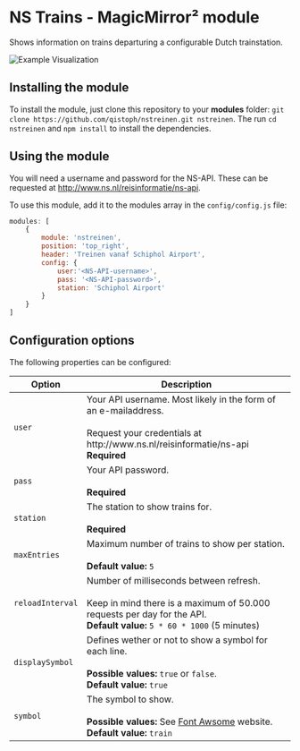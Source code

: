 # NS Trains - MagicMirror² module

Shows information on trains departuring a configurable Dutch trainstation.

![Example Visualization](https://github.com/qistoph/nstreinen/blob/master/.previews/preview_strength_fullscreen.png)

## Installing the module

To install the module, just clone this repository to your __modules__ folder: `git clone https://github.com/qistoph/nstreinen.git nstreinen`.
The run `cd nstreinen` and `npm install` to install the dependencies.

## Using the module

You will need a username and password for the NS-API. These can be requested at http://www.ns.nl/reisinformatie/ns-api.

To use this module, add it to the modules array in the `config/config.js` file:
```javascript
modules: [
	{
		module: 'nstreinen',
		position: 'top_right',
		header: 'Treinen vanaf Schiphol Airport',
		config: {
			user:'<NS-API-username>',
			pass: '<NS-API-password>',
			station: 'Schiphol Airport'
		}
	}
]
```

## Configuration options

The following properties can be configured:

<table width="100%">
	<thead>
		<tr>
			<th>Option</th>
			<th width="100%">Description</th>
		</tr>
	</thead>
	<tbody>
		<tr>
			<td><code>user</code></td>
			<td>Your API username. Most likely in the form of an e-mailaddress.<br>
			<br>Request your credentials at http://www.ns.nl/reisinformatie/ns-api
			<br><b>Required</b></td>
		</tr>
		<tr>
			<td><code>pass</code></td>
			<td>Your API password.<br>
			<br><b>Required</b></td>
		</tr>
		<tr>
			<td><code>station</code></td>
			<td>The station to show trains for.<br>
			<br><b>Required</b></td>
		</tr>
		<tr>
			<td><code>maxEntries</code></td>
			<td>Maximum number of trains to show per station.<br>
			<br><b>Default value:</b> <code>5</code></td>
		</tr>
		<tr>
			<td><code>reloadInterval</code></td>
			<td>Number of milliseconds between refresh.<br>
			<br>Keep in mind there is a maximum of 50.000 requests per day for the API.
			<br><b>Default value:</b> <code>5 * 60 * 1000</code> (5 minutes)</td>
		</tr>
		<tr>
			<td><code>displaySymbol</code></td>
			<td>Defines wether or not to show a symbol for each line.<br>
			<br><b>Possible values:</b> <code>true</code> or <code>false</code>.
			<br><b>Default value:</b> <code>true</code></td>
		</tr>
		<tr>
			<td><code>symbol</code></td>
			<td>The symbol to show.<br>
			<br><b>Possible values:</b> See <a href="http://fontawesome.io/icons/" target="_blank">Font Awsome</a> website.
			<br><b>Default value:</b> <code>train</code>
			</td>
		</tr>
	</tbody>
</table>
